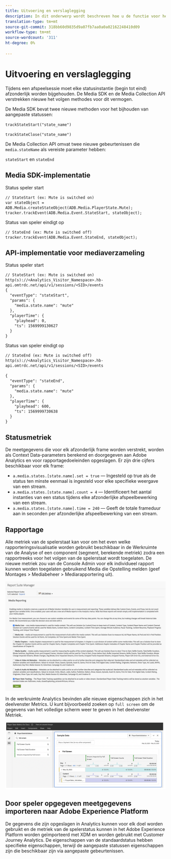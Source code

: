 ```yaml
---
title: Uitvoering en verslaglegging
description: In dit onderwerp wordt beschreven hoe u de functie voor het bijhouden van de spelerstatus kunt implementeren, inclusief.
translation-type: tm+mt
source-git-commit: 318bb60d9835d9a07fb7aa0a0a02162248410d09
workflow-type: tm+mt
source-wordcount: '311'
ht-degree: 0%

---
```



# Uitvoering en verslaglegging

Tijdens een afspeelsessie moet elke statusinstantie (begin tot eind) afzonderlijk worden bijgehouden. De Media SDK en de Media Collection API verstrekken nieuwe het volgen methodes voor dit vermogen.

De Media SDK bevat twee nieuwe methoden voor het bijhouden van aangepaste statussen:

`trackStateStart("state_name")`

`trackStateClose("state_name")`


De Media Collection API omvat twee nieuwe gebeurtenissen die `media.stateName` als vereiste parameter hebben:

`stateStart` en `stateEnd`

## Media SDK-implementatie

Status speler start

```
// StateStart (ex: Mute is switched on)
var stateObject = ADB.Media.createStateObject(ADB.Media.PlayerState.Mute);
tracker.trackEvent(ADB.Media.Event.StateStart, stateObject);
```

Status van speler eindigt op

```
// StateEnd (ex: Mute is switched off)
tracker.trackEvent(ADB.Media.Event.StateEnd, stateObject);
```


## API-implementatie voor mediaverzameling

Status speler start

```
// StateStart (ex: Mute is switched on)
http(s)://<Analytics_Visitor_Namespace>.hb-api.omtrdc.net/api/v1/sessions/<SID>/events
{
  "eventType": "stateStart",
  "params": {
    "media.state.name": "mute"
  },
  "playerTime": {
    "playhead": 0,
    "ts": 1569999130627
  }
}
```

Status van speler eindigt op

```
// StateEnd (ex: Mute is switched off)
http(s)://<Analytics_Visitor_Namespace>.hb-api.omtrdc.net/api/v1/sessions/<SID>/events

{
  "eventType": "stateEnd",
  "params": {
    "media.state.name": "mute"
  },
  "playerTime": {
    "playhead": 600,
    "ts": 1569999730638
  }
}
```

## Statusmetriek

De meetgegevens die voor elk afzonderlijk frame worden verstrekt, worden als Context Data-parameters berekend en doorgegeven aan Adobe Analytics en voor rapportagedoeleinden opgeslagen. Er zijn drie cijfers beschikbaar voor elk frame:

* `a.media.states.[state.name].set = true` — Ingesteld op true als de status ten minste eenmaal is ingesteld voor elke specifieke weergave van een stream.
* `a.media.states.[state.name].count = 4` — Identificeert het aantal instanties van een status tijdens elke afzonderlijke afspeelbewerking van een stream.
* `a.media.states.[state.name].time = 240` — Geeft de totale frameduur aan in seconden per afzonderlijke afspeelbewerking van een stream.

## Rapportage

Alle metriek van de spelerstaat kan voor om het even welke rapporteringsvisualisatie worden gebruikt beschikbaar in de Werkruimte van de Analyse of een component (segment, berekende metriek) zodra een rapportreeks voor het volgen van de spelerstaat wordt toegelaten. De nieuwe metriek zou van de Console Admin voor elk individueel rapport kunnen worden toegelaten gebruikend Media die Opstelling melden (geef Montages > Mediabeheer > Mediarapportering uit).

![](assets/report-setup.png)

In de werkruimte Analytics bevinden alle nieuwe eigenschappen zich in het deelvenster Metrics. U kunt bijvoorbeeld zoeken op `full screen` om de gegevens van het volledige scherm weer te geven in het deelvenster Metriek.

![](assets/full-screen-report.png)

## Door speler opgegeven meetgegevens importeren naar Adobe Experience Platform

De gegevens die zijn opgeslagen in Analytics kunnen voor elk doel worden gebruikt en de metriek van de spelerstatus kunnen in het Adobe Experience Platform worden geïmporteerd met XDM en worden gebruikt met Customer Journey Analytics. De eigenschappen van de standaardstatus hebben specifieke eigenschappen, terwijl de aangepaste statussen eigenschappen zijn die beschikbaar zijn via aangepaste gebeurtenissen.
